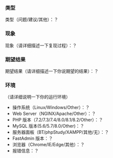 ### 类型

类型（问题/建议/其他）：？


### 现象

现象（请详细描述一下复现过程）：？


### 期望结果

期望结果（请详细描述一下你说期望的结果）：？


### 环境

（请详细说明一下你的运行环境）

- 操作系统（Linux/Windows/Other）：？
- Web Server（NGINX/Apache/Other）：？
- PHP 版本（7.2/7.3/7.4/8.0/8.1/8.2/Other）：？
- MySQL 版本(5.6/5.7/8.0/Other)：？
- 服务器面板（BT/phpStudy/XAMPP/其他/无）：？
- FastAdmin 版本：？
- 浏览器（Chrome/IE/Edge/其他）：？
- 报错信息：？
